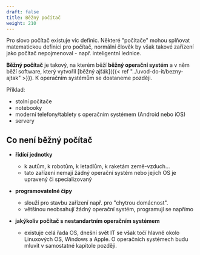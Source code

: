 ```yaml
---
draft: false
title: Běžný počítač
weight: 210
---
```


Pro slovo počítač existuje víc definic. Některé "počítače" mohou splňovat matematickou definici pro počítač, normální člověk by však takové zařízení jako počítač nepojmenoval - např. inteligentní lednice.

**Běžný počítač** je takový, na kterém běží **běžný operační systém** a v něm běží software, který vytvořil [běžný ajťák]({{< ref "../uvod-do-it/bezny-ajtak" >}}). K operačním systémům se dostaneme později.

Příklad:

- stolní počítače
- notebooky
- moderní telefony/tablety s operačním systémem (Android nebo iOS)
- servery

## Co není běžný počítač

- **řídící jednotky**
  - k autům, k robotům, k letadlům, k raketám země-vzduch...
  - tato zařízení nemají žádný operační systém nebo jejich OS je upravený či specializovaný

- **programovatelné čipy**
  - slouží pro stavbu zařízení např. pro "chytrou domácnost".
  - většinou neobsahují žádný operační systém, programují se napřímo

- **jakýkoliv počítač s nestandartním operačním systémem**
  - existuje celá řada OS, dnešní svět IT se však točí hlavně okolo Linuxových OS, Windows a Apple. O operačních systémech budu mluvit v samostatné kapitole později.